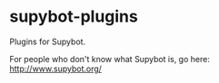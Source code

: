 supybot-plugins
===============

Plugins for Supybot.

For people who don't know what Supybot is, go here: http://www.supybot.org/
